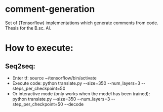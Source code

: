 # comment-generation
Set of (Tensorflow) implementations which generate comments from code. Thesis for the B.sc. AI. 

# How to execute:
## Seq2seq: 
- Enter tf: source ~/tensorflow/bin/activate
- Execute code: python translate.py --size=350 --num_layers=3 --steps_per_checkpoint=50
- Or interactive mode (only works when the model has been trained): python translate.py --size=350 --num_layers=3 --step_per_checkpoint=50 --decode

